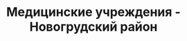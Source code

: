 ---
district_id: 4-12-0
district_name: Новогрудский район
title: Медицинские учреждения - Новогрудский район
---